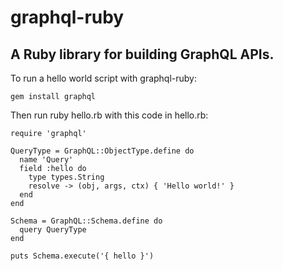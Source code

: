 # graphql-ruby 
## A Ruby library for building GraphQL APIs.

To run a hello world script with graphql-ruby:

`gem install graphql`       

Then run ruby hello.rb with this code in hello.rb:

```
require 'graphql'

QueryType = GraphQL::ObjectType.define do
  name 'Query'
  field :hello do
    type types.String
    resolve -> (obj, args, ctx) { 'Hello world!' }
  end
end

Schema = GraphQL::Schema.define do
  query QueryType
end

puts Schema.execute('{ hello }')
```